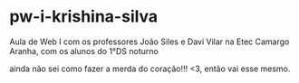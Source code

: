 # pw-i-krishina-silva
Aula de Web I com os professores João Siles e Davi Vilar na Etec Camargo Aranha, com os alunos do 1°DS noturno

ainda não sei como fazer a merda do coração!!!
<3, então vai esse mesmo.

